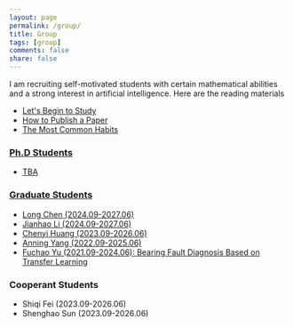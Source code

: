 ```yaml
---
layout: page
permalink: /group/
title: Group
tags: [group]
comments: false
share: false
---
```


I am recruiting self-motivated students with certain mathematical abilities and a strong interest in artificial intelligence. Here are the reading materials
* <a href="../group/xiu.pdf" class="textlink" target="_blank"> Let's Begin to Study
* <a href="../group/choi.pdf" class="textlink" target="_blank"> How to Publish a Paper
* <a href="../group/brittman.pdf" class="textlink" target="_blank"> The Most Common Habits


  
### Ph.D Students
* TBA
        
### Graduate Students
* Long Chen (2024.09-2027.06)  <br>
* Jianhao Li (2024.09-2027.06) <br>
* Chenyi Huang (2023.09-2026.06) <br>
* Anning Yang (2022.09-2025.06) <br>
* Fuchao Yu (2021.09-2024.06): <a href="../group/2024-于福超.pdf" class="textlink" target="_blank"> Bearing Fault Diagnosis Based on Transfer Learning</a>  <br>


### Cooperant Students
* Shiqi Fei (2023.09-2026.06) <br>
* Shenghao Sun (2023.09-2026.06) <br>


